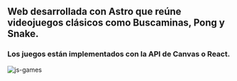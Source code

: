 
## Web desarrollada con Astro que reúne videojuegos clásicos como Buscaminas, Pong y Snake. 
### Los juegos están implementados con la API de Canvas o React.
![js-games](https://github.com/user-attachments/assets/5e8a2d3c-4c14-4004-9052-76875b0309c6)



